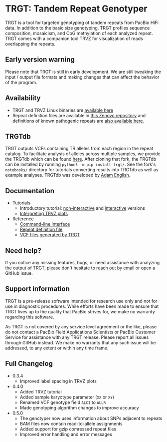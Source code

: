 # TRGT: Tandem Repeat Genotyper

TRGT is a tool for targeted genotyping of tandem repeats from PacBio HiFi data.
In addition to the basic size genotyping, TRGT profiles sequence composition,
mosaicism, and CpG methylation of each analyzed repeat. TRGT comes with a
companion tool TRVZ for visualization of reads overlapping the repeats.

## Early version warning

Please note that TRGT is still in early development. We are still tweaking the
input / output file formats and making changes that can affect the behavior of
the program.

## Availability

- TRGT and TRVZ Linux binaries are [available here](https://github.com/PacificBiosciences/trgt/releases)
- Repeat definition files are available in [this Zenovo repository](https://zenodo.org/record/7987365)
  and definitions of known pathogenic repeats are [also available here](repeats/).

## TRGTdb

TRGT outputs VCFs containing TR alleles from each region in the repeat catalog.
To facilitate analysis of alleles across multiple samples, we provide the TRGTdb
which can be found [here](https://github.com/PacificBiosciences/trgt/pull/6).
After cloning that fork, the TRGTdb can be installed by running
`python3 -m pip install trgt/`. See the fork's `notebooks/` directory for tutorials
converting results into TRGTdb as well as example analyses. TRGTdb was developed by
[Adam English](https://github.com/ACEnglish).

## Documentation

- Tutorials
  - Introductory tutorial: [non-interactive](docs/tutorial.md) and
    [interactive](https://mybinder.org/v2/gh/tandem-repeat-workflows/trgt-tutorial/HEAD?labpath=tutorial.ipynb)
    versions
  - [Interpreting TRVZ plots](docs/trvz-plots.md)
- Reference
  - [Command-line interface](docs/cli.md)
  - [Repeat definition file](docs/repeat_files.md)
  - [VCF files generated by TRGT](docs/vcf_files.md)

## Need help?

If you notice any missing features, bugs, or need assistance with analyzing the
output of TRGT, please don't hesitate to [reach out by email](mailto:edolzhenko@pacificbiosciences.com)
or open a GitHub issue.

## Support information

TRGT is a pre-release software intended for research use only and not for use
in diagnostic procedures. While efforts have been made to ensure that TRGT
lives up to the quality that PacBio strives for, we make no warranty regarding
this software.

As TRGT is not covered by any service level agreement or the like, please do
not contact a PacBio Field Applications Scientists or PacBio Customer Service
for assistance with any TRGT release. Please report all issues through GitHub
instead. We make no warranty that any such issue will be addressed, to any
extent or within any time frame.

## Full Changelog

- 0.3.4
  - Improved label spacing in TRVZ plots
- 0.4.0
  - Added TRVZ tutorial
  - Added sample karyotype parameter (`XX` or `XY`)
  - Renamed VCF genotype field `ALCI` to `ALLR`
  - Made genotyping algorithm changes to improve accuracy
- 0.5.0
  - The genotyper now uses information about SNPs adjacent to repeats
  - BAM files now contain read-to-allele assignments
  - Added support for gzip comressed repeat files
  - Improved error handling and error messages
